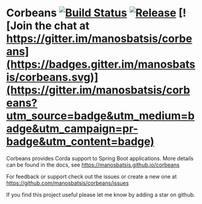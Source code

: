 # Corbeans [![Build Status](https://travis-ci.org/manosbatsis/corbeans.svg?branch=master)](https://travis-ci.org/manosbatsis/corbeans) [![Release](https://jitpack.io/v/com.github.manosbatsis/corbeans.svg)](https://jitpack.io/#com.github.manosbatsis/corbeans) [![Join the chat at https://gitter.im/manosbatsis/corbeans](https://badges.gitter.im/manosbatsis/corbeans.svg)](https://gitter.im/manosbatsis/corbeans?utm_source=badge&utm_medium=badge&utm_campaign=pr-badge&utm_content=badge)

Corbeans provides Corda support to Spring Boot applications. More details can be found in the docs, 
see https://manosbatsis.github.io/corbeans

For feedback or support check out the issues or create a new one at https://github.com/manosbatsis/corbeans/issues

If you find this project useful please let me know by adding a star on github.
